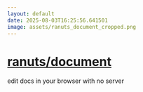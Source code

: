 ```yaml
---
layout: default
date: 2025-08-03T16:25:56.641501
image: assets/ranuts_document_cropped.png
---
```


# [ranuts/document](https://github.com/ranuts/document)

edit docs in your browser with no server
